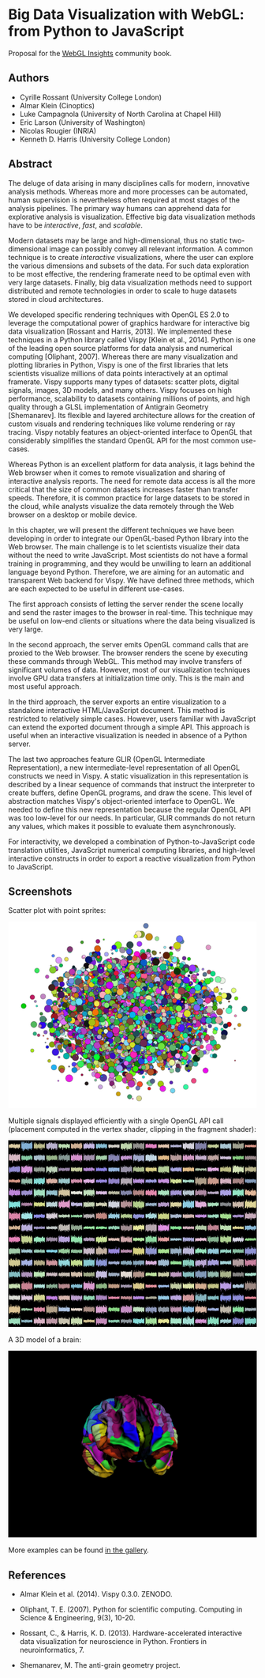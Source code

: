 # Big Data Visualization with WebGL: from Python to JavaScript

Proposal for the [WebGL Insights](http://www.webglinsights.com/) community book.

## Authors

* Cyrille Rossant (University College London)
* Almar Klein (Cinoptics)
* Luke Campagnola (University of North Carolina at Chapel Hill)
* Eric Larson (University of Washington)
* Nicolas Rougier (INRIA)
* Kenneth D. Harris (University College London)


## Abstract

The deluge of data arising in many disciplines calls for modern, innovative analysis methods. Whereas more and more processes can be automated, human supervision is nevertheless often required at most stages of the analysis pipelines. The primary way humans can apprehend data for explorative analysis is visualization. Effective big data visualization methods have to be *interactive*, *fast*, and *scalable*.

Modern datasets may be large and high-dimensional, thus no static two-dimensional image can possibly convey all relevant information. A common technique is to create *interactive* visualizations, where the user can explore the various dimensions and subsets of the data. For such data exploration to be most effective, the rendering framerate need to be optimal even with very large datasets. Finally, big data visualization methods need to support distributed and remote technologies in order to scale to huge datasets stored in cloud architectures.

We developed specific rendering techniques with OpenGL ES 2.0 to leverage the computational power of graphics hardware for interactive big data visualization [Rossant and Harris, 2013]. We implemented these techniques in a Python library called Vispy [Klein et al., 2014]. Python is one of the leading open source platforms for data analysis and numerical computing [Oliphant, 2007]. Whereas there are many visualization and plotting libraries in Python, Vispy is one of the first libraries that lets scientists visualize millions of data points interactively at an optimal framerate. Vispy supports many types of datasets: scatter plots, digital signals, images, 3D models, and many others. Vispy focuses on high performance, scalability to datasets containing millions of points, and high quality through a GLSL implementation of Antigrain Geometry [Shemanarev]. Its flexible and layered architecture allows for the creation of custom visuals and rendering techniques like volume rendering or ray tracing. Vispy notably features an object-oriented interface to OpenGL that considerably simplifies the standard OpenGL API for the most common use-cases.

Whereas Python is an excellent platform for data analysis, it lags behind the Web browser when it comes to remote visualization and sharing of interactive analysis reports. The need for remote data access is all the more critical that the size of common datasets increases faster than transfer speeds. Therefore, it is common practice for large datasets to be stored in the cloud, while analysts visualize the data remotely through the Web browser on a desktop or mobile device.

In this chapter, we will present the different techniques we have been developing in order to integrate our OpenGL-based Python library into the Web browser. The main challenge is to let scientists visualize their data without the need to write JavaScript. Most scientists do not have a formal training in programming, and they would be unwilling to learn an additional language beyond Python. Therefore, we are aiming for an automatic and transparent Web backend for Vispy. We have defined three methods, which are each expected to be useful in different use-cases.

The first approach consists of letting the server render the scene locally and send the raster images to the browser in real-time. This technique may be useful on low-end clients or situations where the data being visualized is very large.

In the second approach, the server emits OpenGL command calls that are proxied to the Web browser. The browser renders the scene by executing these commands through WebGL. This method may involve transfers of significant volumes of data. However, most of our visualization techniques involve GPU data transfers at initialization time only. This is the main and most useful approach.

In the third approach, the server exports an entire visualization to a standalone interactive HTML/JavaScript document. This method is restricted to relatively simple cases. However, users familiar with JavaScript can extend the exported document through a simple API. This approach is useful when an interactive visualization is needed in absence of a Python server.

The last two approaches feature GLIR (OpenGL Intermediate Representation), a new intermediate-level representation of all OpenGL constructs we need in Vispy. A static visualization in this representation is described by a linear sequence of commands that instruct the interpreter to create buffers, define OpenGL programs, and draw the scene. This level of abstraction matches Vispy's object-oriented interface to OpenGL. We needed to define this new representation because the regular OpenGL API was too low-level for our needs. In particular, GLIR commands do not return any values, which makes it possible to evaluate them asynchronously.

For interactivity, we developed a combination of Python-to-JavaScript code translation utilities, JavaScript numerical computing libraries, and high-level interactive constructs in order to export a reactive visualization from Python to JavaScript.


## Screenshots

Scatter plot with point sprites:

![Scatter plot](images/points.png)

Multiple signals displayed efficiently with a single OpenGL API call (placement computed in the vertex shader, clipping in the fragment shader):
    
![Signals](images/signals.png)

A 3D model of a brain:

![3D model of a brain](images/brain.png)

More examples can be found [in the gallery](http://vispy.org/gallery.html).


## References


* Almar Klein et al. (2014). Vispy 0.3.0. ZENODO.

* Oliphant, T. E. (2007). Python for scientific computing. Computing in Science & Engineering, 9(3), 10-20.

* Rossant, C., & Harris, K. D. (2013). Hardware-accelerated interactive data visualization for neuroscience in Python. Frontiers in neuroinformatics, 7.

* Shemanarev, M. The anti-grain geometry project.
